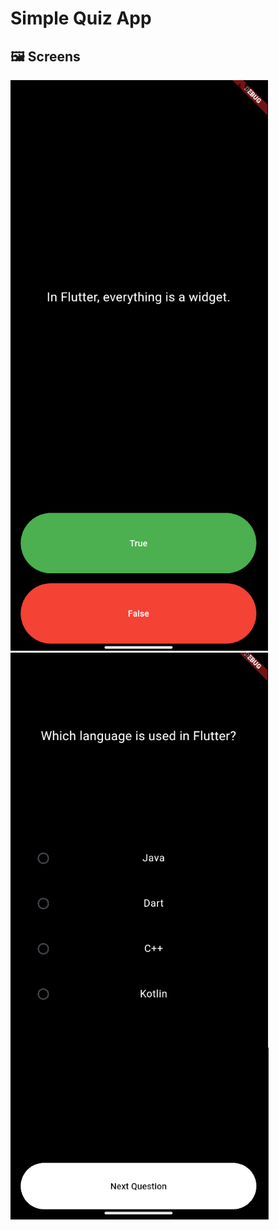 # Simple Quiz App

## 🖼 Screens  
![TrueFalse](assets/TrueFalseScreenView.png)   ![MultiChoise](assets/MultiChoiseScreenView.png)  
